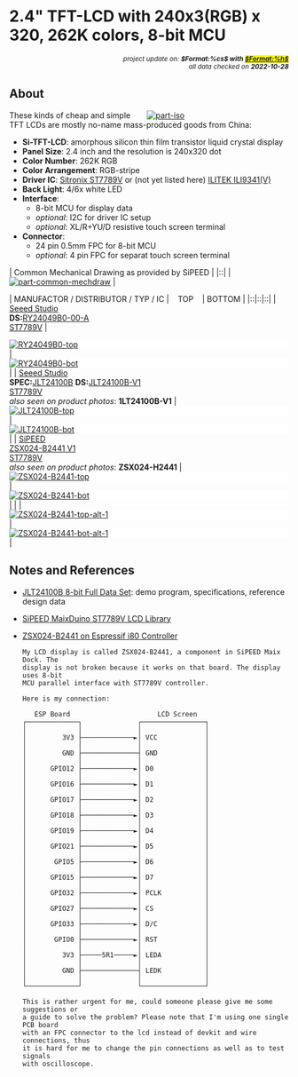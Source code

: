 # 2.4" TFT-LCD with 240x3(RGB) x 320, 262K colors, 8-bit MCU

<div style="display:flex;justify-content:right;">
<small><em>project update on: <strong>$Format:%cs$ with <mark><a href="https://github.com/tiacsys/bridle-electronic/commits/$Format:%h$" title="$Format:%B$" target="_blank">$Format:%h$</a></mark></strong></em></small>
</div>
<div style="display:flex;justify-content:right;">
<small><em>all data checked on <strong>2022-10-28</strong></em></small>
</div>

## About

<span style="width:256px;float:right;">[![part-iso]][part-iso]</span>

[part-iso]: electronic/devices/LCD-TFT-2.4inch-240x320-RGB262K-24P-0.5-FPC-8bit-MCU/RY24049B-00-A/part-iso.png "2.4 TFT-LCD RGB 240x320 8-bit MCU"

These kinds of cheap and simple TFT LCDs are mostly no-name mass-produced goods
from China:

* **Si-TFT-LCD**: amorphous silicon thin film transistor liquid crystal display
* **Panel Size**: 2.4 inch and the resolution is 240x320 dot
* **Color Number**: 262K RGB
* **Color Arrangement**: RGB-stripe
* **Driver IC**: [Sitronix ST7789V] or (not yet listed here) [ILITEK ILI9341(V)]
* **Back Light**: 4/6x white LED
* **Interface**:
  * 8-bit MCU for display data
  * *optional*: I2C for driver IC setup
  * *optional*: XL/R+YU/D resistive touch screen terminal
* **Connector**:
  * 24 pin 0.5mm FPC for 8-bit MCU
  * *optional*: 4 pin FPC for separat touch screen terminal

[Sitronix ST7789V]: index.php?dir=electronic/components/sitronix/ST7789V "240RGBx320 dot 262K Color TFT Controller/Driver"
[ILITEK ILI9341(V)]: index.php?dir=electronic/components/ilitek/ILI9341 "240RGBx320 dot 262K Color TFT Controller/Driver"

| Common Mechanical Drawing as provided by SiPEED |
|::|
| [![part-common-mechdraw]][part-common-mechdraw] |

[part-common-mechdraw]: electronic/devices/LCD-TFT-2.4inch-240x320-RGB262K-24P-0.5-FPC-8bit-MCU/sipeed-accessories-2.4-lcd.jpg "2.4 TFT-LCD Common Mechanical Drawing"

| MANUFACTOR / DISTRIBUTOR / TYP / IC | &nbsp;&nbsp;&nbsp;TOP&nbsp;&nbsp;&nbsp; | BOTTOM |
|::|::|::|
| [Seeed Studio](https://www.seeedstudio.com/2-4-TFT-LCD-p-4049.html) <br/> **DS:**[RY24049B0-00-A] <br/> [ST7789V][Sitronix ST7789V] | <div style="background-color:white;">[![RY24049B0-top]][RY24049B0-top]</div> | <div style="background-color:white;">[![RY24049B0-bot]][RY24049B0-bot]</div> |
| [Seeed Studio](https://www.seeedstudio.com/Sipeed-MAix-BiT-for-RISC-V-AI-IoT-1-p-2873.html) <br/> **SPEC:**[JLT24100B] **DS:**[JLT24100B-V1] <br/> [ST7789V][Sitronix ST7789V] <br/> *also seen on product photos*: **1LT24100B-V1** | <div style="background-color:white;">[![JLT24100B-top]][JLT24100B-top]</div> | <div style="background-color:white;">[![JLT24100B-bot]][JLT24100B-bot]</div> |
| [SiPEED](https://dl.sipeed.com/shareURL/Accessories/LCD) <br/> [ZSX024-B2441 V1] <br/> [ST7789V][Sitronix ST7789V] <br/> *also seen on product photos*: **ZSX024-H2441** | <div style="background-color:white;">[![ZSX024-B2441-top]][ZSX024-B2441-top]</div> | <div style="background-color:white;">[![ZSX024-B2441-bot]][ZSX024-B2441-bot]</div> |
|  | <div style="background-color:white;">[![ZSX024-B2441-top-alt-1]][ZSX024-B2441-top-alt-1]</div> | <div style="background-color:white;">[![ZSX024-B2441-bot-alt-1]][ZSX024-B2441-bot-alt-1]</div> |

[RY24049B0-00-A]: electronic/devices/LCD-TFT-2.4inch-240x320-RGB262K-24P-0.5-FPC-8bit-MCU/RY24049B-00-A/datasheet-reva-20171107.pdf "RY24049B0-00-A Datasheet Rev. A (2017-11-07)"
[RY24049B0-top]: electronic/devices/LCD-TFT-2.4inch-240x320-RGB262K-24P-0.5-FPC-8bit-MCU/RY24049B-00-A/part-top.png "RY24049B0-00-A Top View"
[RY24049B0-bot]: electronic/devices/LCD-TFT-2.4inch-240x320-RGB262K-24P-0.5-FPC-8bit-MCU/RY24049B-00-A/part-bot.png "RY24049B0-00-A Bottom View"

[JLT24100B]: electronic/devices/LCD-TFT-2.4inch-240x320-RGB262K-24P-0.5-FPC-8bit-MCU/JLT24100B/specification-v0.0-20161123.pdf "JLT24100B Specification V0.0 (2016-11-23)"
[JLT24100B-V1]: electronic/devices/LCD-TFT-2.4inch-240x320-RGB262K-24P-0.5-FPC-8bit-MCU/JLT24100B/datasheet-v1.0-20180329.pdf "JLT24100B Datasheet V1.0 (2018-03-29)"
[JLT24100B-top]: electronic/devices/LCD-TFT-2.4inch-240x320-RGB262K-24P-0.5-FPC-8bit-MCU/JLT24100B/part-top.jpg "JLT24100B-V1 Top View"
[JLT24100B-bot]: electronic/devices/LCD-TFT-2.4inch-240x320-RGB262K-24P-0.5-FPC-8bit-MCU/JLT24100B/part-bot.jpg "JLT24100B-V1 Bottom View"

[ZSX024-B2441 V1]: electronic/devices/LCD-TFT-2.4inch-240x320-RGB262K-24P-0.5-FPC-8bit-MCU/ZSX024-B2441/part-params-table.jpg "ZSX024-B2441 V1 Table with parameters"
[ZSX024-B2441-top]: electronic/devices/LCD-TFT-2.4inch-240x320-RGB262K-24P-0.5-FPC-8bit-MCU/ZSX024-B2441/part-top.png "ZSX024-B2441 V1 Top View"
[ZSX024-B2441-bot]: electronic/devices/LCD-TFT-2.4inch-240x320-RGB262K-24P-0.5-FPC-8bit-MCU/ZSX024-B2441/part-bot.png "ZSX024-B2441 V1 Bottom View"
[ZSX024-B2441-top-alt-1]: electronic/devices/LCD-TFT-2.4inch-240x320-RGB262K-24P-0.5-FPC-8bit-MCU/ZSX024-B2441/part-top-alt-1.jpg "ZSX024-B2441 V1 Top View"
[ZSX024-B2441-bot-alt-1]: electronic/devices/LCD-TFT-2.4inch-240x320-RGB262K-24P-0.5-FPC-8bit-MCU/ZSX024-B2441/part-bot-alt-1.jpg "ZSX024-B2441 V1 Bottom View"

## Notes and References

* [JLT24100B 8-bit Full Data Set](http://www.51lcm.com/Lcddata/024/JLT24100B/JLT24100B-8BIT.rar):
  demo program, specifications, reference design data

* [SiPEED MaixDuino ST7789V LCD Library](https://maixduino.sipeed.com/en/libs/sipeed_st7789.html)
* [ZSX024-B2441 on Espressif i80 Controller](https://github.com/espressif/esp-idf/issues/9963)
  ```none
  My LCD display is called ZSX024-B2441, a component in SiPEED Maix Dock. The
  display is not broken because it works on that board. The display uses 8-bit
  MCU parallel interface with ST7789V controller.

  Here is my connection:

     ESP Board                      LCD Screen
  ┌─────────────┐              ┌────────────────┐
  │             │              │                │
  │         3V3 ├─────────────►│ VCC            │
  │             │              │                │
  │         GND ├──────────────┤ GND            │
  │             │              │                │
  │      GPIO12 ├─────────────►│ D0             │
  │             │              │                │
  │      GPIO16 ├─────────────►│ D1             │
  │             │              │                │
  │      GPIO17 ├─────────────►│ D2             │
  │             │              │                │
  │      GPIO18 ├─────────────►│ D3             │
  │             │              │                │
  │      GPIO19 ├─────────────►│ D4             │
  │             │              │                │
  │      GPIO21 ├─────────────►│ D5             │
  │             │              │                │
  │       GPIO5 ├─────────────►│ D6             │
  │             │              │                │
  │      GPIO15 ├─────────────►│ D7             │
  │             │              │                │
  │      GPIO32 ├─────────────►│ PCLK           │
  │             │              │                │
  │      GPIO27 ├─────────────►│ CS             │
  │             │              │                │
  │      GPIO33 ├─────────────►│ D/C            │
  │             │              │                │
  │       GPIO0 ├─────────────►│ RST            │
  │             │              │                │
  │         3V3 ├─────5R1─────►│ LEDA           │
  │             │              │                │
  │         GND ├──────────────┤ LEDK           │
  │             │              │                │
  └─────────────┘              └────────────────┘

  This is rather urgent for me, could someone please give me some suggestions or
  a guide to solve the problem? Please note that I'm using one single PCB board
  with an FPC connector to the lcd instead of devkit and wire connections, thus
  it is hard for me to change the pin connections as well as to test signals
  with oscilloscope.
  ```
